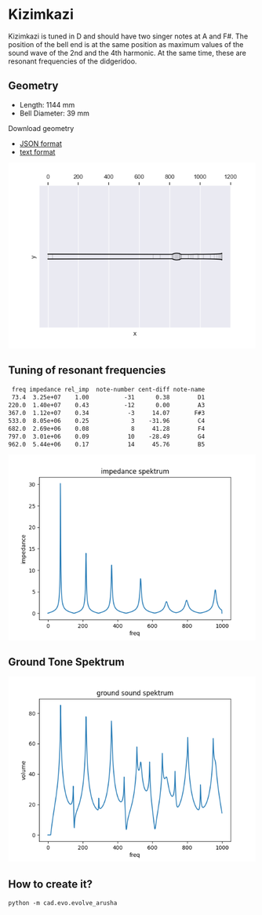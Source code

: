 # Kizimkazi

Kizimkazi is tuned in D and should have two singer notes at A and F#. The position of the bell end is at the same position as maximum values of the sound wave of the 2nd and the 4th harmonic. At the same time, these are resonant frequencies of the didgeridoo.

## Geometry

* Length: 1144 mm
* Bell Diameter: 39 mm

Download geometry

* [JSON format](geo.json)
* [text format](formated_geo.txt)

![Impedance Spektrum](shape.png)

## Tuning of resonant frequencies

```
 freq impedance rel_imp  note-number cent-diff note-name
 73.4  3.25e+07    1.00          -31      0.38        D1
220.0  1.40e+07    0.43          -12      0.00        A3
367.0  1.12e+07    0.34           -3     14.07       F#3
533.0  8.05e+06    0.25            3    -31.96        C4
682.0  2.69e+06    0.08            8     41.28        F4
797.0  3.01e+06    0.09           10    -28.49        G4
962.0  5.44e+06    0.17           14     45.76        B5
```

![Impedance Spektrum](impedance_spektrum.png)

## Ground Tone Spektrum

![Impedance Spektrum](ground_spektrum.png)

## How to create it?

```
python -m cad.evo.evolve_arusha
```